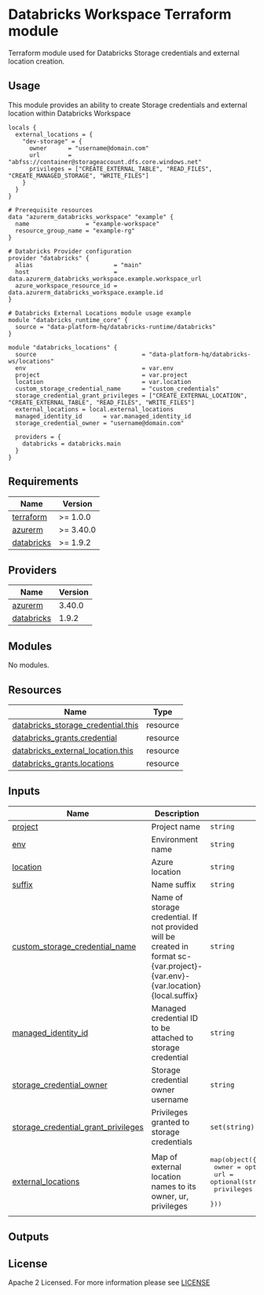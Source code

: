 # Databricks Workspace Terraform module
Terraform module used for Databricks Storage credentials and external location creation.

## Usage
This module provides an ability to create Storage credentials and external location within Databricks Workspace

```hcl
locals {
  external_locations = {
    "dev-storage" = {
      owner      = "username@domain.com"
      url        = "abfss://container@storageaccount.dfs.core.windows.net"
      privileges = ["CREATE_EXTERNAL_TABLE", "READ_FILES", "CREATE_MANAGED_STORAGE", "WRITE_FILES"]
    }
  }
}

# Prerequisite resources
data "azurerm_databricks_workspace" "example" {
  name                = "example-workspace"
  resource_group_name = "example-rg"
}

# Databricks Provider configuration
provider "databricks" {
  alias                       = "main"
  host                        = data.azurerm_databricks_workspace.example.workspace_url
  azure_workspace_resource_id = data.azurerm_databricks_workspace.example.id
}

# Databricks External Locations module usage example
module "databricks_runtime_core" {
  source = "data-platform-hq/databricks-runtime/databricks"
}

module "databricks_locations" {
  source                              = "data-platform-hq/databricks-ws/locations"
  env                                 = var.env
  project                             = var.project
  location                            = var.location
  custom_storage_credential_name      = "custom_credentials"
  storage_credential_grant_privileges = ["CREATE_EXTERNAL_LOCATION", "CREATE_EXTERNAL_TABLE", "READ_FILES", "WRITE_FILES"]
  external_locations = local.external_locations
  managed_identity_id      = var.managed_identity_id
  storage_credential_owner = "username@domain.com"

  providers = {
    databricks = databricks.main
  }
}
```
<!-- BEGIN_TF_DOCS -->
## Requirements

| Name                                                                         | Version   |
| ---------------------------------------------------------------------------- | --------- |
| <a name="requirement_terraform"></a> [terraform](#requirement\_terraform)    | >= 1.0.0  |
| <a name="requirement_azurerm"></a> [azurerm](#requirement\_azurerm)          | >= 3.40.0 |
| <a name="requirement_databricks"></a> [databricks](#requirement\_databricks) | >= 1.9.2  |

## Providers

| Name                                                                   | Version |
| ---------------------------------------------------------------------- | ------- |
| <a name="provider_azurerm"></a> [azurerm](#provider\_azurerm)          | 3.40.0  |
| <a name="provider_databricks"></a> [databricks](#provider\_databricks) | 1.9.2   |

## Modules

No modules.

## Resources

| Name                                                                                                                                         | Type     |
|----------------------------------------------------------------------------------------------------------------------------------------------| -------- |
| [databricks_storage_credential.this](https://registry.terraform.io/providers/databricks/databricks/latest/docs/resources/storage_credential) | resource |
| [databricks_grants.credential](https://registry.terraform.io/providers/databricks/databricks/latest/docs/resources/grants)                   | resource |
| [databricks_external_location.this](https://registry.terraform.io/providers/databricks/databricks/latest/docs/resources/external_location)   | resource |
| [databricks_grants.locations](https://registry.terraform.io/providers/databricks/databricks/latest/docs/resources/grants)                    | resource |

## Inputs

| Name                                                                                                                                              | Description                                                                                                                   | Type                                                                                                                                    | Default                                                                             | Required |
|---------------------------------------------------------------------------------------------------------------------------------------------------|-------------------------------------------------------------------------------------------------------------------------------|-----------------------------------------------------------------------------------------------------------------------------------------|-------------------------------------------------------------------------------------|:--------:|
| <a name="input_project"></a> [project](#input\_project)                                                                                           | Project name                                                                                                                  | `string`                                                                                                                                | n/a                                                                                 |   yes    |
| <a name="input_env"></a> [env](#input\_env)                                                                                                       | Environment name                                                                                                              | `string`                                                                                                                                | n/a                                                                                 |   yes    |
| <a name="input_location"></a> [location](#input\_location)                                                                                        | Azure location                                                                                                                | `string`                                                                                                                                | n/a                                                                                 |   yes    |
| <a name="input_suffix"></a> [suffix](#input\_suffix)                                                                                              | Name suffix                                                                                                                   | `string`                                                                                                                                | `""`                                                                                |    no    |
| <a name="input_custom_storage_credential_name"></a> [custom\_storage\_credential\_name](#input\_custom\_storage\_credential\_name)                | Name of storage credential. If not provided will be created in format sc-{var.project}-{var.env}-{var.location}{local.suffix} | `string`                                                                                                                                | n/a                                                                                 |    no    |
| <a name="input_managed_identity_id"></a> [managed\_identity\_id](#input\_managed\_identity\_id)                                                   | Managed credential ID to be attached to storage credential                                                                    | `string`                                                                                                                                | `""`                                                                                |   yes    |
| <a name="input_storage_credential_owner"></a> [storage\_credential\_owner](#input\_storage\_credential\_owner)                                    | Storage credential owner username                                                                                             | `string`                                                                                                                                | `""`                                                                                |   yes    |
| <a name="input_storage_credential_grant_privileges"></a> [storage\_credential\_grant\_privileges](#input\_storage\_credential\_grant\_privileges) | Privileges granted to storage credentials                                                                                     | `set(string)`                                                                                                                           | ["CREATE_EXTERNAL_LOCATION", "CREATE_EXTERNAL_TABLE", "READ_FILES", "WRITE_FILES"]  |    no    |
| <a name="input_external_locations"></a> [external\_locations](#input\_external\_locations)                                                        | Map of external location names to its owner, ur, privileges                                                                   | <pre>map(object({<br> owner = optional(string) <br> url  = optional(string) <br> privileges    = optional(set(string)) <br>}))</pre>    | {}                                                                                  |    no    |



## Outputs

<!-- END_TF_DOCS -->

## License

Apache 2 Licensed. For more information please see [LICENSE](https://github.com/data-platform-hq/terraform-databricks-databricks-runtime/blob/main/LICENSE)
